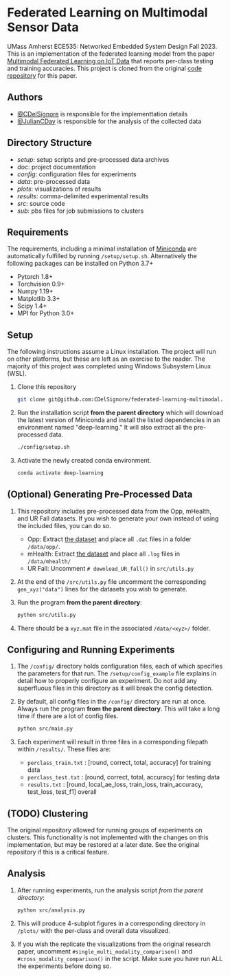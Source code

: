 # Federated Learning on Multimodal Sensor Data

UMass Amherst ECE535: Networked Embedded System Design Fall 2023. This is an implementation of the federated learning model from the paper [Multimodal Federated Learning on IoT Data](https://arxiv.org/pdf/2109.04833.pdf) that reports per-class testing and training accuracies. This project is cloned from the original [code repository](https://github.com/yuchenzhao/iotdi22-mmfl) for this paper.

## Authors

- [@CDelSignore](https://www.github.com/CDelSignore) is responsible for the implementtation details
- [@JulianCDay](https://github.com/JulianCDay) is responsible for the analysis of the collected data

## Directory Structure

* *setup*: setup scripts and pre-processed data archives
* *doc*: project documentation
* *config*: configuration files for experiments
* *data*: pre-processed data
* *plots*: visualizations of results
* *results*: comma-delimited experimental results
* *src*: source code
* *sub*: pbs files for job submissions to clusters


## Requirements

The requirements, including a minimal installation of [Miniconda](https://docs.conda.io/projects/miniconda/en/latest/index.html) are automatically fulfilled by running `/setup/setup.sh`. Alternatively the following packages can be installed on Python 3.7+
* Pytorch 1.8+
* Torchvision 0.9+
* Numpy 1.19+
* Matplotlib 3.3+
* Scipy 1.4+
* MPI for Python 3.0+

## Setup
The following instructions assume a Linux installation. The project will run on other platforms, but these are left as an exercise to the reader. The majority of this project was completed using Windows Subsystem Linux (WSL).

1.  Clone  this repository
    ```bash 
    git clone git@github.com:CDelSignore/federated-learning-multimodal.git
    ```

2. Run the installation script **from the parent directory** which will download the latest version of Miniconda and install the listed dependencies in an environment named "deep-learning." It will also extract all the pre-processed data.
    ```bash
    ./config/setup.sh
    ```

3. Activate the newly created conda environment.
    ```bash
    conda activate deep-learning
    ```

## (Optional) Generating Pre-Processed Data
1. This repository includes pre-processed data from the Opp, mHealth, and UR Fall datasets. If you wish to generate your own instead of using the included files, you can do so.

    * Opp: Extract [the dataset](http://www.opportunity-project.eu/system/files/Challenge/OpportunityChallengeLabeled.zip) and place all `.dat` files in a folder `/data/opp/`.
    * mHealth: Extract [the dataset](https://archive.ics.uci.edu/ml/machine-learning-databases/00319/MHEALTHDATASET.zip) and place all `.log` files in `/data/mhealth/`
    * UR Fall: Uncomment ```# download_UR_fall()``` in `src/utils.py`

2. At the end of the `/src/utils.py` file uncomment the corresponding `gen_xyz("data")` lines for the datasets you wish to generate. 

3. Run the program **from the parent directory**:
    ```bash
    python src/utils.py
    ```

4. There should be a `xyz.mat` file in the associated `/data/<xyz>/` folder.

## Configuring and Running Experiments

1. The `/config/` directory holds configuration files, each of which specifies the parameters for that run. The `/setup/config_example` file explains in detail how to properly configure an experiment. Do not add any superfluous files in this directory as it will break the config detection.

2. By default, all config files in the `/config/` directory are run at once. Always run the program **from the parent directory**. This will take a long time if there are a lot of config files.
    ```bash
    python src/main.py
    ```

3. Each experiment will result in three files in a corresponding filepath within `/results/`. These files are:
    * `perclass_train.txt` : [round, correct, total, accuracy] for training data
    * `perclass_test.txt` : [round, correct, total, accuracy] for testing data
    * `results.txt` : [round, local_ae_loss, train_loss, train_accuracy, test_loss, test_f1] overall

## (TODO) Clustering
The original repository allowed for running groups of experiments on clusters. This functionality is not implemented with the changes on this implementation, but may be restored at a later date. See the original repository if this is a critical feature.

## Analysis

1. After running experiments, run the analysis script *from the parent directory*:
    ```bash
    python src/analysis.py
    ```

2. This will produce 4-subplot figures in a corresponding directory in `/plots/` with the per-class and overall data visualized.

3. If you wish the replicate the visualizations from the original research paper, uncomment `#single_multi_modality_comparison()` and `#cross_modality_comparison()` in the script. Make sure you have run ALL the experiments before doing so.